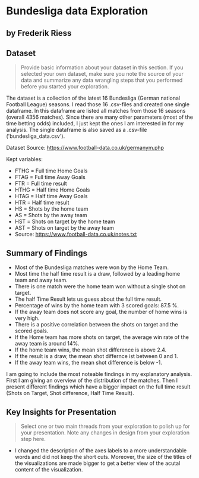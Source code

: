 # Bundesliga data Exploration
## by Frederik Riess


## Dataset

> Provide basic information about your dataset in this section. If you selected your own dataset, make sure you note the source of your data and summarize any data wrangling steps that you performed before you started your exploration.

The dataset is a collection of the latest 16 Bundesliga (German national Football League) seasons. I read those 16 .csv-files and created one single dataframe. In this dataframe are listed all matches from those 16 seasons (overall 4356 matches). Since there are many other parameters (most of the time betting odds) included, I just kept the ones I am interested in for my analysis. The single dataframe is also saved as a .csv-file ('bundesliga_data.csv').

Dataset Source: https://www.football-data.co.uk/germanym.php

Kept variables:
- FTHG = Full time Home Goals
- FTAG = Full time Away Goals
- FTR = Full time result
- HTHG = Half time Home Goals
- HTAG = Half time Away Goals
- HTR = Half time result
- HS = Shots by the home team
- AS = Shots by the away team
- HST = Shots on target by the home team
- AST = Shots on target by the away team
- Source: https://www.football-data.co.uk/notes.txt


## Summary of Findings

- Most of the Bundesliga matches were won by the Home Team.
- Most time the half time result is a draw, followed by a leading home team and away team.
- There is one match were the home team won without a single shot on target.
- The half Time Result lets us guess about the full time result.
- Percentage of wins by the home team with 3 scored goals:  87.5 %.
- If the away team does not score any goal, the number of home wins is very high.
- There is a positive correlation between the shots on target and the scored goals.
- If the Home team has more shots on target, the average win rate of the away team is around 14%.
- If the home team wins, the mean shot difference is above 2.4.
- If the result is a draw, the mean shot differnce ist between 0 and 1.
- If the away team wins, the mean shot difference is below -1.

I am going to include the most noteable findings in my explanatory analysis. First I am giving an overview of the distribution of the matches. Then I present different findings which have a bigger impact on the full time result (Shots on Target, Shot difference, Half Time Result).


## Key Insights for Presentation

> Select one or two main threads from your exploration to polish up for your presentation. Note any changes in design from your exploration step here.
- I changed the description of the axes labels to a more understandable words and did not keep the short cuts. Moreover, the size of the titles of the visualizations are made bigger to get a better view of the acutal content of the visualization.